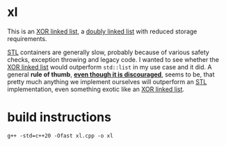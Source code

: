# xl
This is an [XOR linked list](https://en.wikipedia.org/wiki/XOR_linked_list), a [doubly linked list](https://en.wikipedia.org/wiki/Doubly_linked_list) with reduced storage requirements.

[STL](https://en.wikipedia.org/wiki/Standard_Template_Library) containers are generally slow, probably because of various safety checks, exception throwing and legacy code. I wanted to see whether the [XOR linked list](https://en.wikipedia.org/wiki/XOR_linked_list) would outperform `std::list` in my use case and it did. A general **rule of thumb**, [<ins>**even though it is discouraged**</ins>](https://stackoverflow.com/questions/6831231/should-programmers-use-stl-or-write-their-own-code), seems to be, that pretty much anything we implement ourselves will outperform an [STL](https://en.wikipedia.org/wiki/Standard_Template_Library) implementation, even something exotic like an [XOR linked list](https://en.wikipedia.org/wiki/XOR_linked_list).

# build instructions
    g++ -std=c++20 -Ofast xl.cpp -o xl
